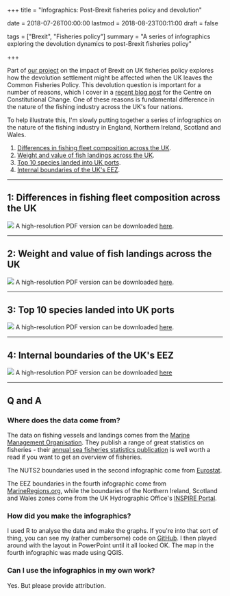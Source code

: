 +++
title = "Infographics: Post-Brexit fisheries policy and devolution"

date = 2018-07-26T00:00:00
lastmod = 2018-08-23T00:11:00
draft = false

tags = ["Brexit", "Fisheries policy"]
summary = "A series of infographics exploring the devolution dynamics to post-Brexit fisheries policy"

+++

Part of [our project](http://ukandeu.ac.uk/brexitresearch/uk-fisheries-policy-post-brexit-multi-level-challenges-and-opportunities/) on the impact of Brexit on UK fisheries policy explores how the devolution settlement might be affected when the UK leaves the Common Fisheries Policy. This devolution question is important for a number of reasons, which I cover in a [recent blog post](https://www.centreonconstitutionalchange.ac.uk/blog/why-devolution-matters-fisheries-policy) for the Centre on Constitutional Change. One of these reasons is fundamental difference in the nature of the fishing industry across the UK's four nations.

To help illustrate this, I'm slowly putting together a series of infographics on the nature of the fishing industry in England, Northern Ireland, Scotland and Wales.

1. [Differences in fishing fleet composition across the UK](#1-differences-in-fishing-fleet-composition-across-the-uk).
2. [Weight and value of fish landings across the UK](#2-weight-and-value-of-fish-landings-across-the-uk).
3. [Top 10 species landed into UK ports](#3-top-10-species-landed-into-uk-ports).
4. [Internal boundaries of the UK's EEZ](#4-internal-boundaries-of-the-uks-eez).

---

## 1: Differences in fishing fleet composition across the UK

![](https://github.com/christopherhuggins/website/raw/master/static/img/posts/20180726/fisheriesdevo_infographic_fleetcomposition.png)
A high-resolution PDF version can be downloaded [here](http://christopherhuggins.uk/pdf/fisheriesdevo_infographic_1_fleetcomposition.pdf).

---

## 2: Weight and value of fish landings across the UK

![](https://github.com/christopherhuggins/website/raw/master/static/img/posts/20180726/fisheriesdevo_infographic_2_landings.png)
A high-resolution PDF version can be downloaded [here](http://christopherhuggins.uk/pdf/fisheriesdevo_infographic_2_landings.pdf).

---

## 3: Top 10 species landed into UK ports

![](https://github.com/christopherhuggins/website/raw/master/static/img/posts/20180726/fisheriesdevo_infographic_3_topspecies.png)
A high-resolution PDF version can be downloaded [here](http://christopherhuggins.uk/pdf/fisheriesdevo_infographic_3_topspecies.pdf).

---

## 4: Internal boundaries of the UK's EEZ

![](https://github.com/christopherhuggins/website/raw/master/static/img/posts/20180726/fisheriesdevo_infographic_4_eez.png)
A high-resolution PDF version can be downloaded [here](http://christopherhuggins.uk/pdf/fisheriesdevo_infographic_4_eez.pdf)

---

## Q and A

### Where does the data come from?
The data on fishing vessels and landings comes from the [Marine Management Organisation](https://www.gov.uk/government/organisations/marine-management-organisation/about/statistics). They publish a range of great statistics on fisheries - their [annual sea fisheries statistics publication](https://www.gov.uk/government/collections/uk-sea-fisheries-annual-statistics) is well worth a read if you want to get an overview of fisheries.

The NUTS2 boundaries used in the second infographic come from [Eurostat](http://ec.europa.eu/eurostat/web/gisco/geodata/reference-data/administrative-units-statistical-units/nuts).

The EEZ boundaries in the fourth infographic come from [MarineRegions.org](http://www.marineregions.org/), while the boundaries of the Northern Ireland, Scotland and Wales zones come from the UK Hydrographic Office's [INSPIRE Portal](http://aws2.caris.com/ukho/mapViewer/map.action).

### How did you make the infographics?
I used R to analyse the data and make the graphs. If you're into that sort of thing, you can see my (rather cumbersome) code on [GitHub](https://github.com/christopherhuggins/fisheries_devo_infographics). I then played around with the layout in PowerPoint until it all looked OK. The map in the fourth infographic was made using QGIS.

### Can I use the infographics in my own work?
Yes. But please provide attribution.
